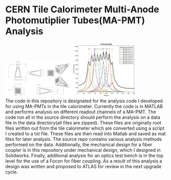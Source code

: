 # CERN Tile Calorimeter Multi-Anode Photomutiplier Tubes(MA-PMT) Analysis
<img src="MechanicalFiberCoupleDesign/fiber.png" width="40%">  <img src="MechanicalFiberCoupleDesign/mapmt.png" width="40%">  
The code in this repository is designated for the analysis code I developed for using MA-PMTs in the tile calorimeter. Currently the code is in MATLAB and performs analysis on different readout channels of a MA-PMT. The code run all in the source directory should perform the analysis on a data file in the data directory(all files are zipped). These files are originally root files written out from the tile calorimeter which are converted using a script I created to a txt file. These files are then read into Matlab and saved as mat files for later analysis. The source repo contains various analysis methods performed on the data. Additionally, the mechanical design for a fiber coupler is in this repository under mechanical design, which I designed in Solidworks. Finally, additional analysis for an optics test bench is in the top level for the use of a Focon for fiber coupling. As a result of this analysis a design was written and proposed to ATLAS for review in the next upgrade cycle. 